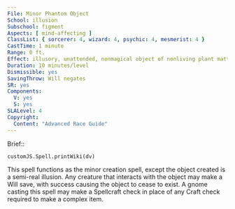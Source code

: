 ```yaml
---
File: Minor Phantom Object
School: illusion
Subschool: figment
Aspects: [ mind-affecting ]
ClassList: { sorcerer: 4, wizard: 4, psychic: 4, mesmerist: 4 }
CastTime: 1 minute
Range: 0 ft.
Effect: illusory, unattended, nonmagical object of nonliving plant matter, up to 1 cu. ft./level
Duration: 10 minutes/level
Dismissible: yes
SavingThrow: Will negates
SR: yes
Components:
  V: yes
  S: yes
SLALevel: 4
Copyright:
  Content: "Advanced Race Guide"
---
```

Brief:: 

```dataviewjs
customJS.Spell.printWiki(dv)
```

This spell functions as the minor creation spell, except the object created is a semi-real illusion. Any creature that interacts with the object may make a Will save, with success causing the object to cease to exist. A gnome casting this spell may make a Spellcraft check in place of any Craft check required to make a complex item.
